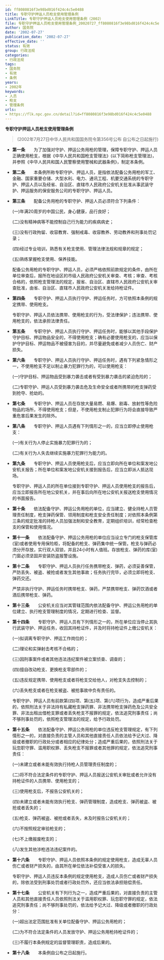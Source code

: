 ```yaml
---
id: ff8080816f3e98bd016f424c4c5e0488
title: 专职守护押运人员枪支使用管理条例
LinkTitle: 专职守护押运人员枪支使用管理条例（2002）
file: 专职守护押运人员枪支使用管理条例_20020727_ff8080816f3e98bd016f424c4c5e0488.docx
author: 国务院
date: '2002-07-27'
publication_date: '2002-07-27'
effective_date: ''
status: 有效
group: 行政法规
categories:
- 行政法规
tags:
- 国务院
- 有效
- 条例
years:
- 2002年
keywords:
- 人员
- 枪支
- 管理条例
urls:
- https://flk.npc.gov.cn/detail?id=ff8080816f3e98bd016f424c4c5e0488
---
```


**专职守护押运人员枪支使用管理条例**

> (2002年7月27日中华人民共和国国务院令第356号公布 自公布之日起施行)

- **第一条**　　为了加强对守护、押运公务用枪的管理，保障专职守护、押运人员正确使用枪支，根据《中华人民共和国枪支管理法》(以下简称枪支管理法)，并参照《中华人民共和国人民警察使用警械和武器条例》，制定本条例。

- **第二条**　　本条例所称专职守护、押运人员，是指依法配备公务用枪的军工、金融、国家重要仓储、大型水利、电力、通讯工程、机要交通系统的专职守护、押运人员以及经省、自治区、直辖市人民政府公安机关批准从事武装守护、押运服务的保安服务公司的专职守护、押运人员。

- **第三条**　　配备公务用枪的专职守护、押运人员必须符合下列条件：

  (一)年满20周岁的中国公民，身心健康，品行良好；

  (二)没有精神病等不能控制自己行为能力的疾病病史；

  (三)没有行政拘留、收容教育、强制戒毒、收容教养、劳动教养和刑事处罚记录；

  (四)经过专业培训，熟悉有关枪支使用、管理法律法规和规章的规定；

  (五)熟练掌握枪支使用、保养技能。

  配备公务用枪的专职守护、押运人员，必须严格依照前款规定的条件，由所在单位审查后，报所在地设区的市级人民政府公安机关审查、考核；审查、考核合格的，依照枪支管理法的规定，报省、自治区、直辖市人民政府公安机关审查批准，由省、自治区、直辖市人民政府公安机关发给持枪证件。

- **第四条**　　专职守护、押运人员执行守护、押运任务时，方可依照本条例的规定携带、使用枪支。

  专职守护、押运人员依法携带、使用枪支的行为，受法律保护；违法携带、使用枪支的，依法承担法律责任。

- **第五条**　　专职守护、押运人员执行守护、押运任务时，能够以其他手段保护守护目标、押运物品安全的，不得使用枪支；确有必要使用枪支的，应当以保护守护目标、押运物品不被侵害为目的，并尽量避免或者减少人员伤亡、财产损失。

- **第六条**　　专职守护、押运人员执行守护、押运任务时，遇有下列紧急情形之一，不使用枪支不足以制止暴力犯罪行为的，可以使用枪支：

  (一)守护目标、押运物品受到暴力袭击或者有受到暴力袭击的紧迫危险的；

  (二)专职守护、押运人员受到暴力袭击危及生命安全或者所携带的枪支弹药受到抢夺、抢劫的。

- **第七条**　　专职守护、押运人员在存放大量易燃、易爆、剧毒、放射性等危险物品的场所，不得使用枪支；但是，不使用枪支制止犯罪行为将会直接导致严重危害后果发生的除外。

- **第八条**　　专职守护、押运人员遇有下列情形之一的，应当立即停止使用枪支：

  (一)有关行为人停止实施暴力犯罪行为的；

  (二)有关行为人失去继续实施暴力犯罪行为能力的。

- **第九条**　　专职守护、押运人员使用枪支后，应当立即向所在单位和案发地公安机关报告；所在单位和案发地公安机关接到报告后，应当立即派人抵达现场。

  专职守护、押运人员的所在单位接到专职守护、押运人员使用枪支的报告后，应当立即报告所在地公安机关，并在事后向所在地公安机关报送枪支使用情况的书面报告。

- **第十条**　　依法配备守护、押运公务用枪的单位，应当建立、健全持枪人员管理责任制度，枪支弹药保管、领用制度和枪支安全责任制度；对依照本条例第三条的规定批准的持枪人员加强法制和安全教育，定期组织培训，经常检查枪支的保管和使用情况。

- **第十一条**　　依法配备守护、押运公务用枪的单位应当设立专门的枪支保管库(室)或者使用专用保险柜，将配备的枪支、弹药集中统一保管。枪支与弹药必须分开存放，实行双人双锁，并且24小时有人值班。存放枪支、弹药的库(室)门窗必须坚固并安装防盗报警设施。

- **第十二条**　　专职守护、押运人员执行任务携带枪支、弹药，必须妥善保管，严防丢失、被盗、被抢或者发生其他事故；任务执行完毕，必须立即将枪支、弹药交还。

  严禁非执行守护、押运任务时携带枪支、弹药，严禁携带枪支、弹药饮酒或者酒后携带枪支、弹药。

- **第十三条**　　公安机关应当对其管辖范围内依法配备守护、押运公务用枪的单位建立、执行枪支管理制度的情况，定期进行检查、监督。

- **第十四条**　　专职守护、押运人员有下列情形之一的，所在单位应当停止其执行武装守护、押运任务，收回其持枪证件，并及时将持枪证件上缴公安机关：

  (一)拟调离专职守护、押运工作岗位的；

  (二)理论和实弹射击考核不合格的；

  (三)因刑事案件或者其他违法违纪案件被立案侦查、调查的；

  (四)擅自改动枪支、更换枪支零部件的；

  (五)违反规定携带、使用枪支或者将枪支交给他人，对枪支失去控制的；

  (六)丢失枪支或者在枪支被盗、被抢事故中负有责任的。

  专职守护、押运人员有前款第(四)项、第(五)项、第(六)项行为，造成严重后果的，依照刑法关于非法持有私藏枪支弹药罪、非法携带枪支弹药危及公共安全罪、非法出租出借枪支罪或者丢失枪支不报罪的规定，依法追究刑事责任；尚不够刑事处罚的，依照枪支管理法的规定，给予行政处罚。

- **第十五条**　　依法配备守护、押运公务用枪的单位违反枪支管理规定，有下列情形之一的，对直接负责的主管人员和其他直接责任人员依法给予记大过、降级或者撤职的行政处分或者相应的纪律处分；造成严重后果的，依照刑法关于玩忽职守罪、滥用职权罪、丢失枪支不报罪或者其他罪的规定，依法追究刑事责任：

  (一)未建立或者未能有效执行持枪人员管理责任制度的；

  (二)将不符合法定条件的专职守护、押运人员报送公安机关审批或者允许没有持枪证件的人员携带、使用枪支的；

  (三)使用枪支后，不报告公安机关的；

  (四)未建立或者未能有效执行枪支、弹药管理制度，造成枪支、弹药被盗、被抢或者丢失的；

  (五)枪支、弹药被盗、被抢或者丢失，未及时报告公安机关的；

  (六)不按照规定审验枪支的；

  (七)不上缴报废枪支的；

  (八)发生其他涉枪违法违纪案件的。

- **第十六条**　　专职守护、押运人员依照本条例的规定使用枪支，造成无辜人员伤亡或者财产损失的，由其所在单位依法补偿受害人的损失。

  专职守护、押运人员违反本条例的规定使用枪支，造成人员伤亡或者财产损失的，除依法受到刑事处罚或者行政处罚外，还应当依法承担赔偿责任。

- **第十七条**　　公安机关有下列行为之一，造成严重后果的，对直接负责的主管人员和其他直接责任人员依照刑法关于滥用职权罪、玩忽职守罪的规定，依法追究刑事责任；尚不够刑事处罚的，依法给予记大过、降级或者撤职的行政处分：

  (一)超出法定范围批准有关单位配备守护、押运公务用枪的；

  (二)为不符合法定条件的人员发放守护、押运公务用枪持枪证件的；

  (三)不履行本条例规定的监督管理职责，造成后果的。

- **第十八条**　　本条例自公布之日起施行。
